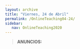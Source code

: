 ```yaml
---
layout: archive
title: "Viernes, 24 de Abril"
permalink: /OnlineTeaching04-24/
sidebar:
   nav: OnlineTeaching2020
---
```


> **ANUNCIOS:**  
>

